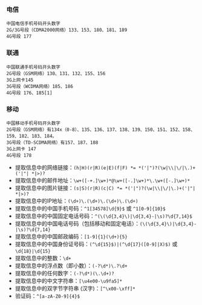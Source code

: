 ### 电信

```
中国电信手机号码开头数字
2G/3G号段（CDMA2000网络）133、153、180、181、189
4G号段 177
```

### 联通

```
中国联通手机号码开头数字
2G号段（GSM网络）130、131、132、155、156
3G上网卡145
3G号段（WCDMA网络）185、186
4G号段 176、185[1]
```

### 移动

```
中国移动手机号码开头数字
2G号段（GSM网络）有134x（0-8）、135、136、137、138、139、150、151、152、158、159、182、183、184。
3G号段（TD-SCDMA网络）有157、187、188
3G上网卡 147
4G号段 178
```

- 提取信息中的网络链接：`(h|H)(r|R)(e|E)(f|F) *= *('|")?(\w|\\|\/|\.)+('|"| *|>)?`
- 提取信息中的邮件地址：`\w+([-+.]\w+)*@\w+([-.]\w+)*\.\w+([-.]\w+)*`
- 提取信息中的图片链接：`(s|S)(r|R)(c|C) *= *('|")?(\w|\\|\/|\.)+('|"| *|>)?`
- 提取信息中的IP地址：`(\d+)\.(\d+)\.(\d+)\.(\d+)`
- 提取信息中的中国手机号码：`^1[34578]\d{9}$` 或 `^1[0-9]{10}$`
- 提取信息中的中国固定电话号码：`^(\(\d{3,4}\)|\d{3,4}-|\s)?\d{7,14}$`
- 提取信息中的中国电话号码（包括移动和固定电话）：`(\(\d{3,4}\)|\d{3,4}-|\s)?\d{7,14}`
- 提取信息中的中国邮政编码：`[1-9]{1}(\d+){5}`
- 提取信息中的中国身份证号码：`(^\d{15}$)|(^\d{17}([0-9]|X)$)` 或 `\d{18}|\d{15}`
- 提取信息中的整数：`\d+`
- 提取信息中的浮点数（即小数）：`(-?\d*)\.?\d+`
- 提取信息中的任何数字：`(-?\d*)(\.\d+)?`
- 提取信息中的中文字符串：`[\u4e00-\u9fa5]*`
- 提取信息中的双字节字符串 (汉字)：`[^\x00-\xff]*`
- 验证码：`^[a-zA-Z0-9]{4}$`
